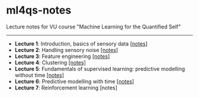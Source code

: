 # ml4qs-notes
Lecture notes for VU course "Machine Learning for the Quantified Self"

---

* **Lecture 1**: Introduction, basics of sensory data [[notes]](https://github.com/timmocking/ml4qs-notes/blob/master/notes/lecture1.md)
* **Lecture 2**: Handling sensory noise [[notes]](https://github.com/timmocking/ml4qs-notes/blob/master/notes/lecture2.md)
* **Lecture 3**: Feature engineering [[notes]](https://github.com/timmocking/ml4qs-notes/blob/master/notes/lecture3.md)
* **Lecture 4**: Clustering [[notes]](https://github.com/timmocking/ml4qs-notes/blob/master/notes/lecture4.md)
* **Lecture 5**: Fundamentals of supervised learning: predictive modelling without time [[notes]](https://github.com/timmocking/ml4qs-notes/blob/master/notes/lecture5.md)
* **Lecture 6**: Predictive modelling with time [[notes]](https://github.com/timmocking/ml4qs-notes/blob/master/notes/lecture6.md)
* **Lecture 7**: Reinforcement learning [notes]
